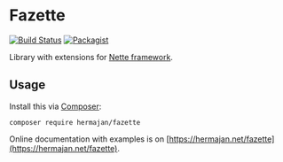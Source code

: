 # Fazette
[![Build Status](https://travis-ci.org/hermajan/fazette.svg?branch=master)](https://travis-ci.org/hermajan/fazette)
[![Packagist](https://img.shields.io/packagist/v/hermajan/fazette.svg)](https://packagist.org/packages/hermajan/fazette)

Library with extensions for [Nette framework](https://nette.org).

## Usage
Install this via [Composer](https://getcomposer.org):

`composer require hermajan/fazette`

Online documentation with examples is on [https://hermajan.net/fazette](https://hermajan.net/fazette).
